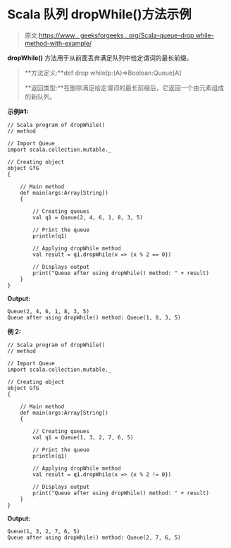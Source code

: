 # Scala 队列 dropWhile()方法示例

> 原文:[https://www . geeksforgeeks . org/Scala-queue-drop while-method-with-example/](https://www.geeksforgeeks.org/scala-queue-dropwhile-method-with-example/)

**dropWhile()** 方法用于从前面丢弃满足队列中给定谓词的最长前缀。

> **方法定义:**def drop while(p:(A)=>Boolean:Queue[A]
> 
> **返回类型:**在删除满足给定谓词的最长前缀后，它返回一个由元素组成的新队列。

**示例#1:**

```
// Scala program of dropWhile() 
// method 

// Import Queue 
import scala.collection.mutable._

// Creating object 
object GfG 
{ 

    // Main method 
    def main(args:Array[String]) 
    { 

        // Creating queues 
        val q1 = Queue(2, 4, 6, 1, 8, 3, 5) 

        // Print the queue
        println(q1)

        // Applying dropWhile method 
        val result = q1.dropWhile(x => {x % 2 == 0}) 

        // Displays output 
        print("Queue after using dropWhile() method: " + result)
    } 
} 
```

**Output:**

```
Queue(2, 4, 6, 1, 8, 3, 5)
Queue after using dropWhile() method: Queue(1, 8, 3, 5)

```

**例 2:**

```
// Scala program of dropWhile() 
// method 

// Import Queue 
import scala.collection.mutable._

// Creating object 
object GfG 
{ 

    // Main method 
    def main(args:Array[String]) 
    { 

        // Creating queues 
        val q1 = Queue(1, 3, 2, 7, 6, 5) 

        // Print the queue
        println(q1)

        // Applying dropWhile method 
        val result = q1.dropWhile(x => {x % 2 != 0}) 

        // Displays output 
        print("Queue after using dropWhile() method: " + result)
    } 
} 
```

**Output:**

```
Queue(1, 3, 2, 7, 6, 5)
Queue after using dropWhile() method: Queue(2, 7, 6, 5)

```